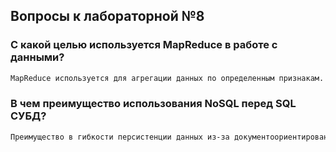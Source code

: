 ## Вопросы к лабораторной №8

### С какой целью используется MapReduce в работе с данными?

```bash
MapReduce используется для агрегации данных по определенным признакам. MapReduce в MongoDB также создает отдельную коллекцию с агреггированным результатом.
```

### В чем преимущество использования NoSQL перед SQL СУБД?

```bash
Преимущество в гибкости персистенции данных из-за документоориентированной модели базы. В одной коллекции могут находиться документы с различными полями, по которым может проходить выборка.
```
